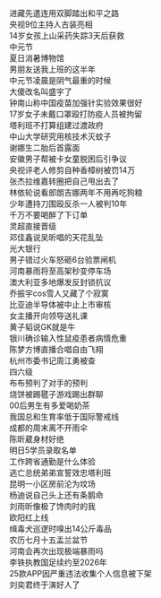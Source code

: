 进藏先遣连用双脚踏出和平之路  
央视9位主持人古装亮相  
14岁女孩上山采药失踪3天后获救  
中元节  
夏日消暑博物馆  
男朋友送我上班的这半年  
中元节凌晨是阴气最重的时候  
大傻改名叫盛宇了  
钟南山称中国疫苗加强针实验效果很好  
17岁女子未戴口罩殴打防疫人员被拘留  
塔利班不打算组建过渡政府  
中山大学研究用核技术灭蚊子  
谢娜生二胎后首露面  
安徽男子帮被卡女童脱困后引争议  
央视评老人修剪自种香樟树被罚14万  
张杰拉维嘉转圈把自己甩出去了  
林依轮说看郎朗吉娜两年不用再吃狗粮  
少年遭持刀围殴反杀一人被判10年  
千万不要喝醉了下订单  
灵超直接晋级  
邓佳鑫说吴昕唱的天花乱坠  
光大银行  
男子错过火车怒砸6台验票闸机  
河南暴雨将至高架秒变停车场  
澳大利亚多地爆发反封锁抗议  
乔振宇cos雪人又藏了个寂寞  
比亚迪半导体被中止上市审核  
女主播开向领导送礼课  
黄子韬说GK就是牛  
银川确诊输入性鼠疫患者病情危重  
陈梦方博直播合唱自由飞翔  
杭州市委书记周江勇被查  
四六级  
布布预判了对手的预判  
烧饼被踢毽子游戏踢出群聊  
00后男生有多爱喝奶茶  
我国总和生育率低于国际警戒线  
成都的周末离不开雨伞  
陈昕葳身材好绝  
明日5学员录取名单  
工作跨省通勤是什么体验  
逃亡总统弟弟宣誓效忠塔利班  
昆明一小区房前沦为坟场  
杨迪说自己头上还有条鹅命  
刘雨昕像极了馋肉时的我  
欧阳红上线  
缉毒犬巡逻时嗅出14公斤毒品  
农历七月十五盂兰盆节  
河南会再次出现极端暴雨吗  
李铁执教国足续约至2026年  
25款APP因严重违法收集个人信息被下架  
刘奕君终于演好人了  
